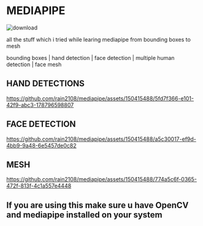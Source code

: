 # MEDIAPIPE
![download](https://github.com/rain2108/mediapipe/assets/150415488/6ef07d35-edc5-49b7-ab63-ffa26340432d)

all the stuff which i tried while learing mediapipe from bounding boxes to mesh

bounding boxes
| hand detection
| face detection
| multiple human detection 
| face mesh

## HAND DETECTIONS
https://github.com/rain2108/mediapipe/assets/150415488/5fd7f366-e101-42f9-abc3-178796598807

## FACE DETECTION
https://github.com/rain2108/mediapipe/assets/150415488/a5c30017-ef9d-4bb9-9a48-6e5457de0c82

## MESH
https://github.com/rain2108/mediapipe/assets/150415488/774a5c6f-0365-472f-813f-4c1a557e4448

## If you are using this make sure u have OpenCV and mediapipe installed on your system


